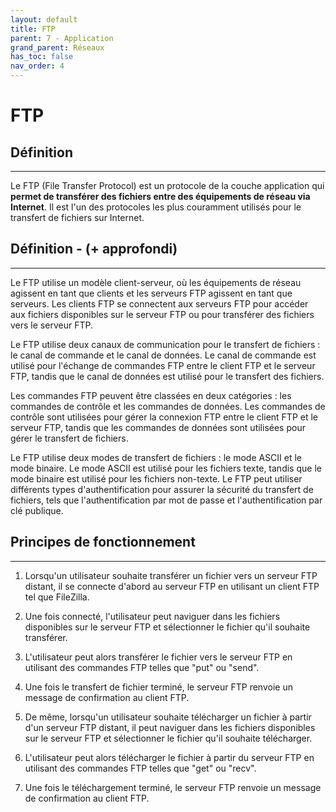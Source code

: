 ```yaml
---
layout: default
title: FTP
parent: 7 - Application
grand_parent: Réseaux
has_toc: false
nav_order: 4
---
```


# FTP

## Définition

---

Le FTP (File Transfer Protocol) est un protocole de la couche application qui <b>permet de transférer des fichiers entre des équipements de réseau via Internet</b>. Il est l'un des protocoles les plus couramment utilisés pour le transfert de fichiers sur Internet.

## Définition - (+ approfondi)

---

Le FTP utilise un modèle client-serveur, où les équipements de réseau agissent en tant que clients et les serveurs FTP agissent en tant que serveurs. Les clients FTP se connectent aux serveurs FTP pour accéder aux fichiers disponibles sur le serveur FTP ou pour transférer des fichiers vers le serveur FTP.

Le FTP utilise deux canaux de communication pour le transfert de fichiers : le canal de commande et le canal de données. Le canal de commande est utilisé pour l'échange de commandes FTP entre le client FTP et le serveur FTP, tandis que le canal de données est utilisé pour le transfert des fichiers.

Les commandes FTP peuvent être classées en deux catégories : les commandes de contrôle et les commandes de données. Les commandes de contrôle sont utilisées pour gérer la connexion FTP entre le client FTP et le serveur FTP, tandis que les commandes de données sont utilisées pour gérer le transfert de fichiers.

Le FTP utilise deux modes de transfert de fichiers : le mode ASCII et le mode binaire. Le mode ASCII est utilisé pour les fichiers texte, tandis que le mode binaire est utilisé pour les fichiers non-texte.
Le FTP peut utiliser différents types d'authentification pour assurer la sécurité du transfert de fichiers, tels que l'authentification par mot de passe et l'authentification par clé publique.

## Principes de fonctionnement

---

1. Lorsqu'un utilisateur souhaite transférer un fichier vers un serveur FTP distant, il se connecte d'abord au serveur FTP en utilisant un client FTP tel que FileZilla.

2. Une fois connecté, l'utilisateur peut naviguer dans les fichiers disponibles sur le serveur FTP et sélectionner le fichier qu'il souhaite transférer.

3. L'utilisateur peut alors transférer le fichier vers le serveur FTP en utilisant des commandes FTP telles que "put" ou "send".

4. Une fois le transfert de fichier terminé, le serveur FTP renvoie un message de confirmation au client FTP.

5. De même, lorsqu'un utilisateur souhaite télécharger un fichier à partir d'un serveur FTP distant, il peut naviguer dans les fichiers disponibles sur le serveur FTP et sélectionner le fichier qu'il souhaite télécharger.

6. L'utilisateur peut alors télécharger le fichier à partir du serveur FTP en utilisant des commandes FTP telles que "get" ou "recv".

7. Une fois le téléchargement terminé, le serveur FTP renvoie un message de confirmation au client FTP.
